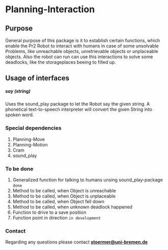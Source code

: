 # Planning-Interaction

## Purpose 

General purpose of this package is it to establish certain functions, which enable the Pr2 Robot
to interact with humans in case of some unsolvable Problems, like unreachable objects, unretrievable objects or unplaceable objects. Also the robot can run can use this interactions to solve some deadlocks, like the storageplaces beeing to filled up.

## Usage of interfaces

##### say (string)
Uses the sound_play package to let the Robot say the given string. 
A phonetical text-to-speech interpreter will convert the given String into spoken word.

### Special dependencies

1. Planning-Move
2. Planning-Motion
3. Cram
4. sound_play

### To be done

1. Generalized function for talking to humans unsing sound_play-package ```done```
2. Method to be called, when Object is unreachable
3. Method to be called, when Object is unplaceable
4. Method to be called, when Object fell down
5. Method to be called, when unknown deadlock happened
6. Function to drive to a save position
7. Function point in direction ```in development```

### Contact

Regarding any questions please contact
**stoermer@uni-bremen.de**
